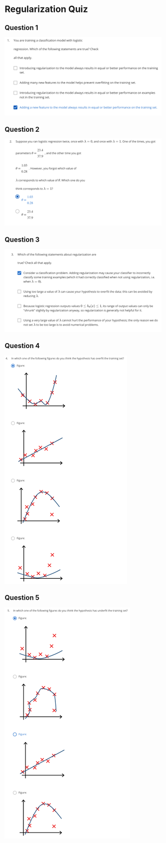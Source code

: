 # Regularization Quiz

Question 1
----------
![Question 1](Regularization-Question1.png)

Question 2
----------
![Question 2](Regularization-Question2.png)

Question 3
----------
![Question 3](Regularization-Question3.png)

Question 4
----------
![Question 4](Regularization-Question4.png)

Question 5
----------
![Question 5](Regularization-Question5.png)